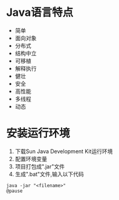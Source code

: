 # Java语言特点

*    简单
*    面向对象
*    分布式
*    结构中立
*    可移植
*    解释执行
*    健壮
*    安全
*    高性能
*    多线程
*    动态

# 安装运行环境

1.   下载Sun Java Development Kit运行环境
2.   配置环境变量
3.   项目打包成".jar"文件
4.   生成".bat"文件,输入以下代码

```
java -jar "<filename>"
@pause
```

